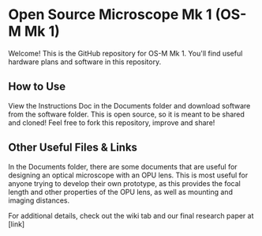 # Open Source Microscope Mk 1 (OS-M Mk 1)

Welcome! This is the GitHub repository for OS-M Mk 1. You'll find useful hardware plans and software in this repository.

## How to Use
View the Instructions Doc in the Documents folder and download software from the software folder. This is open source, so it is meant to be shared and cloned! Feel free to fork this repository, improve and share!

## Other Useful Files & Links
In the Documents folder, there are some documents that are useful for designing an optical microscope with an OPU lens. This is most useful for anyone trying to develop their own prototype, as this provides the focal length and other properties of the OPU lens, as well as mounting and imaging distances.

For additional details, check out the wiki tab and our final research paper at [link]
